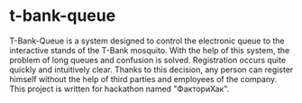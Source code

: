 # t-bank-queue
T-Bank-Queue is a system designed to control the electronic queue to the interactive stands of the T-Bank mosquito. With the help of this system, the problem of long queues and confusion is solved. Registration occurs quite quickly and intuitively clear. Thanks to this decision, any person can register himself without the help of third parties and employees of the company.
This project is written for hackathon named "ФакториХак".
